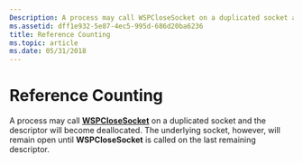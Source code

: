 ```yaml
---
Description: A process may call WSPCloseSocket on a duplicated socket and the descriptor will become deallocated. The underlying socket, however, will remain open until WSPCloseSocket is called on the last remaining descriptor.
ms.assetid: dff1e932-5e87-4ec5-995d-686d20ba6236
title: Reference Counting
ms.topic: article
ms.date: 05/31/2018
---
```


# Reference Counting

A process may call [**WSPCloseSocket**](https://msdn.microsoft.com/library/ms742271(v=VS.85).aspx) on a duplicated socket and the descriptor will become deallocated. The underlying socket, however, will remain open until **WSPCloseSocket** is called on the last remaining descriptor.

 

 



